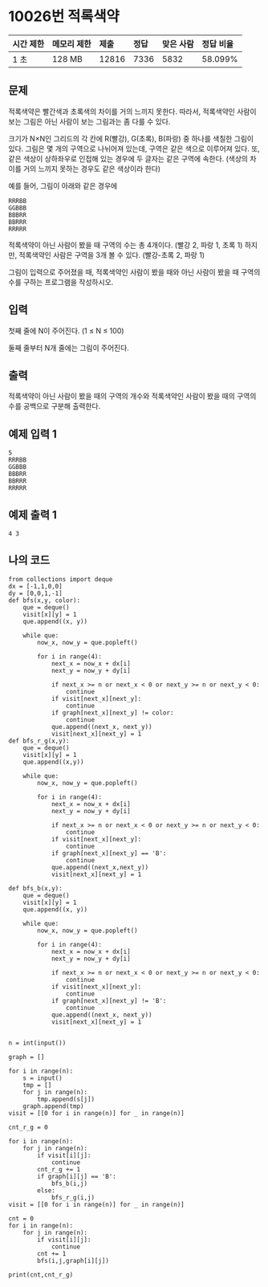 # 10026번 적록색약

| 시간 제한 | 메모리 제한 | 제출  | 정답 | 맞은 사람 | 정답 비율 |
| :-------- | :---------- | :---- | :--- | :-------- | :-------- |
| 1 초      | 128 MB      | 12816 | 7336 | 5832      | 58.099%   |

## 문제

적록색약은 빨간색과 초록색의 차이를 거의 느끼지 못한다. 따라서, 적록색약인 사람이 보는 그림은 아닌 사람이 보는 그림과는 좀 다를 수 있다.

크기가 N×N인 그리드의 각 칸에 R(빨강), G(초록), B(파랑) 중 하나를 색칠한 그림이 있다. 그림은 몇 개의 구역으로 나뉘어져 있는데, 구역은 같은 색으로 이루어져 있다. 또, 같은 색상이 상하좌우로 인접해 있는 경우에 두 글자는 같은 구역에 속한다. (색상의 차이를 거의 느끼지 못하는 경우도 같은 색상이라 한다)

예를 들어, 그림이 아래와 같은 경우에

```
RRRBB
GGBBB
BBBRR
BBRRR
RRRRR
```

적록색약이 아닌 사람이 봤을 때 구역의 수는 총 4개이다. (빨강 2, 파랑 1, 초록 1) 하지만, 적록색약인 사람은 구역을 3개 볼 수 있다. (빨강-초록 2, 파랑 1)

그림이 입력으로 주어졌을 때, 적록색약인 사람이 봤을 때와 아닌 사람이 봤을 때 구역의 수를 구하는 프로그램을 작성하시오.

## 입력

첫째 줄에 N이 주어진다. (1 ≤ N ≤ 100)

둘째 줄부터 N개 줄에는 그림이 주어진다.

## 출력

적록색약이 아닌 사람이 봤을 때의 구역의 개수와 적록색약인 사람이 봤을 때의 구역의 수를 공백으로 구분해 출력한다.

## 예제 입력 1 

```
5
RRRBB
GGBBB
BBBRR
BBRRR
RRRRR
```

## 예제 출력 1 

```
4 3
```

## 나의 코드

```
from collections import deque
dx = [-1,1,0,0]
dy = [0,0,1,-1]
def bfs(x,y, color):
    que = deque()
    visit[x][y] = 1
    que.append((x, y))

    while que:
        now_x, now_y = que.popleft()

        for i in range(4):
            next_x = now_x + dx[i]
            next_y = now_y + dy[i]

            if next_x >= n or next_x < 0 or next_y >= n or next_y < 0:
                continue
            if visit[next_x][next_y]:
                continue
            if graph[next_x][next_y] != color:
                continue
            que.append((next_x, next_y))
            visit[next_x][next_y] = 1
def bfs_r_g(x,y):
    que = deque()
    visit[x][y] = 1
    que.append((x,y))

    while que:
        now_x, now_y = que.popleft()

        for i in range(4):
            next_x = now_x + dx[i]
            next_y = now_y + dy[i]

            if next_x >= n or next_x < 0 or next_y >= n or next_y < 0:
                continue
            if visit[next_x][next_y]:
                continue
            if graph[next_x][next_y] == 'B':
                continue
            que.append((next_x,next_y))
            visit[next_x][next_y] = 1

def bfs_b(x,y):
    que = deque()
    visit[x][y] = 1
    que.append((x, y))

    while que:
        now_x, now_y = que.popleft()

        for i in range(4):
            next_x = now_x + dx[i]
            next_y = now_y + dy[i]

            if next_x >= n or next_x < 0 or next_y >= n or next_y < 0:
                continue
            if visit[next_x][next_y]:
                continue
            if graph[next_x][next_y] != 'B':
                continue
            que.append((next_x, next_y))
            visit[next_x][next_y] = 1


n = int(input())

graph = []

for i in range(n):
    s = input()
    tmp = []
    for j in range(n):
        tmp.append(s[j])
    graph.append(tmp)
visit = [[0 for i in range(n)] for _ in range(n)]

cnt_r_g = 0

for i in range(n):
    for j in range(n):
        if visit[i][j]:
            continue
        cnt_r_g += 1
        if graph[i][j] == 'B':
            bfs_b(i,j)
        else:
            bfs_r_g(i,j)
visit = [[0 for i in range(n)] for _ in range(n)]

cnt = 0
for i in range(n):
    for j in range(n):
        if visit[i][j]:
            continue
        cnt += 1
        bfs(i,j,graph[i][j])

print(cnt,cnt_r_g)
```

